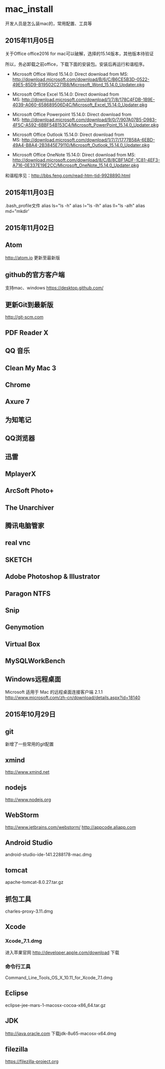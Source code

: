 # mac_install
开发人员是怎么装mac的，常用配置、工具等

## 2015年11月05日
关于Office
office2016 for mac可以破解，选择的15.14版本，其他版本待验证

所以，务必卸载之前office，下载下面的安装包。安装后再运行和谐程序。
- Microsoft Office Word 15.14.0:
Direct download from MS: http://download.microsoft.com/download/B/6/C/B6CE5B3D-0522-49E5-85D9-B19502C271B8/Microsoft_Word_15.14.0_Updater.pkg

- Microsoft Office Excel 15.14.0:
Direct download from MS: http://download.microsoft.com/download/1/7/8/178C4FDB-1B9E-4039-A060-658689506D4C/Microsoft_Excel_15.14.0_Updater.pkg

- Microsoft Office Powerpoint 15.14.0:
Direct download from MS: http://download.microsoft.com/download/9/0/7/907A07B5-D983-4F5C-A592-6BBF54B153C4/Microsoft_PowerPoint_15.14.0_Updater.pkg

- Microsoft Office Outlook 15.14.0:
Direct download from MS: http://download.microsoft.com/download/1/7/7/1777B58A-6EBD-49A4-B8A4-2B3845E79110/Microsoft_Outlook_15.14.0_Updater.pkg

- Microsoft Office OneNote 15.14.0:
Direct download from MS: http://download.microsoft.com/download/8/C/B/8CBF1ADF-1C81-4EF3-A716-0E337E19E2CC/Microsoft_OneNote_15.14.0_Updater.pkg

和谐程序见：http://bbs.feng.com/read-htm-tid-9928890.html


## 2015年11月03日
.bash_profile文件
alias ls="ls -h"
alias l="ls -lh"
alias ll="ls -alh"
alias md="mkdir'


## 2015年11月02日

## Atom
http://atom.io 更新至最新版

## github的官方客户端
支持mac、windows https://desktop.github.com/

## 更新Git到最新版
http://git-scm.com

## PDF Reader X

## QQ 音乐

## Clean My Mac 3

## Chrome

## Axure 7

## 为知笔记

## QQ浏览器

## 迅雷

## MplayerX

## ArcSoft Photo+

## The Unarchiver

## 腾讯电脑管家

## real vnc

## SKETCH

## Adobe Photoshop & Illustrator

## Paragon NTFS

## Snip

## Genymotion

## Virtual Box

## MySQLWorkBench

## Windows远程桌面
Microsoft 适用于 Mac 的远程桌面连接客户端 2.1.1
http://www.microsoft.com/zh-cn/download/details.aspx?id=18140

## 2015年10月29日

## git
新增了一些常用的git配置

## xmind
http://www.xmind.net

## nodejs  
http://www.nodejs.org

## WebStorm
http://www.jetbrains.com/webstorm/
http://appcode.aliapp.com

## Android Studio
 android-studio-ide-141.2288178-mac.dmg

## tomcat
 apache-tomcat-8.0.27.tar.gz

## 抓包工具
 charles-proxy-3.11.dmg

## Xcode
### Xcode_7.1.dmg
进入苹果官网 http://developer.apple.com/download 下载
### 命令行工具
Command_Line_Tools_OS_X_10.11_for_Xcode_7.1.dmg

## Eclipse
eclipse-jee-mars-1-macosx-cocoa-x86_64.tar.gz

## JDK
http://java.oracle.com 下载jdk-8u65-macosx-x64.dmg

## filezilla
https://filezilla-project.org
